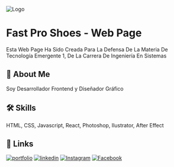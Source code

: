 
![Logo](https://i.postimg.cc/rpjf1ZZF/logo-svg.png)

# Fast Pro Shoes - Web Page
Esta Web Page Ha Sido Creada Para La Defensa De La Materia De Tecnología Emergente 1, De La Carrera De Ingeniería En Sistemas


## 🚀 About Me
Soy Desarrollador Frontend y Diseñador Gráfico


## 🛠 Skills
HTML, CSS, Javascript, React, Photoshop, Ilustrator, After Effect


## 🔗 Links
[![portfolio](https://img.shields.io/badge/my_portfolio-000?style=for-the-badge&logo=ko-fi&logoColor=white)](https://marcosbonilla.ml/)
[![linkedin](https://img.shields.io/badge/linkedin-0A66C2?style=for-the-badge&logo=linkedin&logoColor=white)](https://www.linkedin.com/max29xd)
[![Instagram](https://img.shields.io/badge/instagram-DE425E?style=for-the-badge&logo=instagram&logoColor=white)](https://instagram.com/marcos_lbb)
[![Facebook](https://img.shields.io/badge/facebook-4267B2?style=for-the-badge&logo=facebook&logoColor=white)](https://facebook.com/marcoslbb/)

